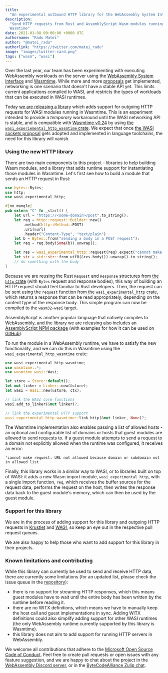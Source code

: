 ```yaml
---
title:
  "An experimental outbound HTTP library for the WebAssembly System Interface"
description:
  "Send HTTP requests from Rust and AssemblyScript Wasm modules running in
  Wasmtime"
date: 2021-03-08 00:00:00 +0000 UTC
authorname: "Radu Matei"
author: "@matei_radu"
authorlink: "https://twitter.com/matei_radu"
image: "images/twitter-card.png"
tags: ["wasm", "wasi"]
---
```


Over the last year, our team has been experimenting with executing WebAssembly
workloads on the server using the [WebAssembly System Interface][wasi] and
[Wasmtime][wasmtime]. While more and more [proposals][proposals] get
implemented, networking is one scenario that doesn't have a stable API yet. This
limits current applications compiled to WASI, and restricts the types of
workloads that can be executed in WASI runtimes.

Today [we are releasing a library][gh] which adds support for outgoing HTTP
requests for WASI modules running in Wasmtime. This is an experiment intended to
provide a _temporary_ workaround until the WASI networking API is stable, and is
compatible with [Wasmtime v0.24][24] by using [the
`wasi_experiemental_http_wasmtime` crate][wasmtime-crate]. We expect that once
[the WASI sockets proposal][sockets-wip] gets adopted and implemented in
language toolchains, the need for this library will vanish.

### Using the new HTTP library

There are two main components to this project - libraries to help building Wasm
modules, and a library that adds runtime support for instantiating those modules
in Wasmtime. Let's first see how to build a module that sends an HTTP request in
Rust:

```rust
use bytes::Bytes;
use http;
use wasi_experimental_http;

#[no_mangle]
pub extern "C" fn _start() {
    let url = "https://<some-domain>/post".to_string();
    let req = http::request::Builder::new()
        .method(http::Method::POST)
        .uri(&url)
        .header("Content-Type", "text/plain")
    let b = Bytes::from("sending a body in a POST request");
    let req = req.body(Some(b)).unwrap();

    let res = wasi_experimental_http::request(req).expect("cannot make request");
    let str = std::str::from_utf8(&res.body()).unwrap().to_string();
    // do something with the body
}
```

Because we are reusing the Rust `Request` and `Response` structures from [the
`http` crate][rust-http] (with `Bytes` request and response bodies), this way of
building an HTTP request should feel familiar to Rust developers. Then, the
request can be sent using the `request` function from [the
`wasi_experimental_http` crate][guest-crate], which returns a response that can
be read appropriately, depending on the content type of the response body. This
simple program can now be compiled to the `wasm32-wasi` target.

AssemblyScript is another popular language that natively compiles to
WebAssembly, and the library we are releasing also includes an [AssemblyScript
NPM package][npm] (with examples for how it can be used on [GitHub][gh]).

To run the module in a WebAssembly runtime, we have to satisfy the new
functionality, and we can do this in Wasmtime using the
`wasi_experimental_http_wasmtime` crate:

```rust
use wasi_experimental_http_wasmtime;
use wasmtime::*;
use wasmtime_wasi::Wasi;

let store = Store::default();
let mut linker = Linker::new(&store);
let wasi = Wasi::new(&store, ctx);

// link the WASI core functions
wasi.add_to_linker(&mut linker)?;

// link the experimental HTTP support
wasi_experimental_http_wasmtime::link_http(&mut linker, None)?;
```

The Wasmtime implementation also enables passing a list of allowed hosts - an
optional and configurable list of domains or hosts that guest modules are
allowed to send requests to. If a guest module attempts to send a request to a
domain not explicitly allowed when the runtime was configured, it receives an
error:

```
'cannot make request: URL not allowed because domain or subdomain not in allowed list
```

Finally, this library works in a similar way to WASI, or to libraries built on
top of WASI: it adds a new Wasm import module, `wasi_experimental_http`, with a
single import function, `req`, which receives the buffer sources for the request
data, performs the request on the host, then writes the response data back to
the guest module's memory, which can then be used by the guest module.

### Support for this library

We are in the process of adding support for this library and outgoing HTTP
requests in [Krustlet][krustlet] and [WAGI][wagi], so keep an eye out in the
respective pull request queues.

We are also happy to help those who want to add support for this library in
their projects.

### Known limitations and contributing

While this library can currently be used to send and receive HTTP data, there
are currently some limitations (for an updated list, please check the issue
queue in the [repository][gh]):

- there is no support for streaming HTTP responses, which this means guest
  modules have to wait until the entire body has been written by the runtime
  before reading it.
- there are no WITX definitions, which means we have to manually keep the host
  call and guest implementations in sync. Adding WITX definitions could also
  simplify adding support for other WASI runtimes (the only WebAssembly runtime
  currently supported by this library is Wasmtime).
- this library does not aim to add support for running HTTP servers in
  WebAssembly.

We welcome all contributions that adhere to the [Microsoft Open Source Code of
Conduct][coc]. Feel free to create pull requests or open issues with any feature
suggestion, and we are happy to chat about the project in the [WebAssembly
Discord server][discord], or in the [ByteCodeAlliance Zulip chat][ba-zulip].

[proposals]: https://github.com/webassembly/proposals
[sockets-article]: https://radu-matei.com/blog/towards-sockets-networking-wasi/
[wasi]: https://wasi.dev/
[sockets-wip]: https://github.com/WebAssembly/WASI/pull/312
[wagi-outbound]: https://github.com/deislabs/wagi/issues/14
[wasmtime]: https://github.com/bytecodealliance/wasmtime
[gh]: https://github.com/deislabs/wasi-experimental-http
[rust-http]: https://crates.io/crates/http
[wasmtime]: https://github.com/bytecodealliance/wasmtime
[krustlet]: https://github.com/deislabs/krustlet
[wagi]: https://github.com/deislabs/wagi
[coc]: https://opensource.microsoft.com/codeofconduct/
[discord]: https://discordapp.com/invite/nEFErF8
[ba-zulip]: https://bytecodealliance.zulipchat.com/
[24]: https://github.com/bytecodealliance/wasmtime/releases/tag/v0.24.0
[wasmtime-crate]: https://crates.io/crates/wasi-experimental-http-wasmtime
[guest-crate]: https://crates.io/crates/wasi-experimental-http
[npm]: https://www.npmjs.com/package/@deislabs/wasi-experimental-http
